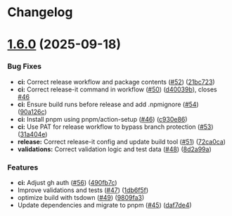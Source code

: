 # Changelog

# [1.6.0](https://github.com/reactivando/validations-br/compare/v1.5.1...v1.6.0) (2025-09-18)


### Bug Fixes

* **ci:** Correct release workflow and package contents ([#52](https://github.com/reactivando/validations-br/issues/52)) ([21bc723](https://github.com/reactivando/validations-br/commit/21bc723213f9f82a63398ec2cc86c8df5467063e))
* **ci:** Correct release-it command in workflow ([#50](https://github.com/reactivando/validations-br/issues/50)) ([d40039b](https://github.com/reactivando/validations-br/commit/d40039b5fa200bbf63101b74ef62c98fc21c4ef4)), closes [#46](https://github.com/reactivando/validations-br/issues/46)
* **ci:** Ensure build runs before release and add .npmignore ([#54](https://github.com/reactivando/validations-br/issues/54)) ([90a126c](https://github.com/reactivando/validations-br/commit/90a126c91105f6c02e46a1ff5c172981df1ea640))
* **ci:** Install pnpm using pnpm/action-setup ([#46](https://github.com/reactivando/validations-br/issues/46)) ([c930e86](https://github.com/reactivando/validations-br/commit/c930e86523f5cefa02c297d4a7382ba5242fa82d))
* **ci:** Use PAT for release workflow to bypass branch protection ([#53](https://github.com/reactivando/validations-br/issues/53)) ([31a404e](https://github.com/reactivando/validations-br/commit/31a404e3e4617fc588d4b3e2ea88ec66c986e179))
* **release:** Correct release-it config and update build tool ([#51](https://github.com/reactivando/validations-br/issues/51)) ([72ca0ca](https://github.com/reactivando/validations-br/commit/72ca0ca01304481258b8b811be3a40adf4b6192d))
* **validations:** Correct validation logic and test data ([#48](https://github.com/reactivando/validations-br/issues/48)) ([8d2a99a](https://github.com/reactivando/validations-br/commit/8d2a99a9571a27415867c9b0496ec2c065072fea))


### Features

* **ci:** Adjust gh auth ([#56](https://github.com/reactivando/validations-br/issues/56)) ([490fb7c](https://github.com/reactivando/validations-br/commit/490fb7ccc01798ff59dd3191b40fdffff65ba1b7))
* Improve validations and tests ([#47](https://github.com/reactivando/validations-br/issues/47)) ([1db6f5f](https://github.com/reactivando/validations-br/commit/1db6f5f9b6aadaee45282cb073d2b22fa9a059d4))
* optimize build with tsdown ([#49](https://github.com/reactivando/validations-br/issues/49)) ([9809fa3](https://github.com/reactivando/validations-br/commit/9809fa36e65a2652b59524b7577595de2b6fc9c2))
* Update dependencies and migrate to pnpm ([#45](https://github.com/reactivando/validations-br/issues/45)) ([daf7de4](https://github.com/reactivando/validations-br/commit/daf7de4bfabc860e96a01ea0ca41e4e2a9c8b986))
